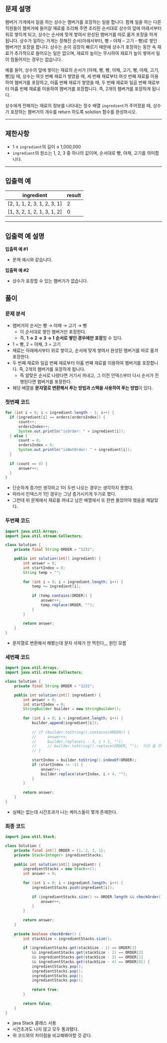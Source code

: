 ## **문제 설명**

햄버거 가게에서 일을 하는 상수는 햄버거를 포장하는 일을 합니다. 함께 일을 하는 다른 직원들이 햄버거에 들어갈 재료를 조리해 주면 조리된 순서대로 상수의 앞에 아래서부터 위로 쌓이게 되고, 상수는 순서에 맞게 쌓여서 완성된 햄버거를 따로 옮겨 포장을 하게 됩니다. 상수가 일하는 가게는 정해진 순서(아래서부터, 빵 – 야채 – 고기 - 빵)로 쌓인 햄버거만 포장을 합니다. 상수는 손이 굉장히 빠르기 때문에 상수가 포장하는 동안 속 재료가 추가적으로 들어오는 일은 없으며, 재료의 높이는 무시하여 재료가 높이 쌓여서 일이 힘들어지는 경우는 없습니다.

예를 들어, 상수의 앞에 쌓이는 재료의 순서가 [야채, 빵, 빵, 야채, 고기, 빵, 야채, 고기, 빵]일 때, 상수는 여섯 번째 재료가 쌓였을 때, 세 번째 재료부터 여섯 번째 재료를 이용하여 햄버거를 포장하고, 아홉 번째 재료가 쌓였을 때, 두 번째 재료와 일곱 번째 재료부터 아홉 번째 재료를 이용하여 햄버거를 포장합니다. 즉, 2개의 햄버거를 포장하게 됩니다.

상수에게 전해지는 재료의 정보를 나타내는 정수 배열 `ingredient`가 주어졌을 때, 상수가 포장하는 햄버거의 개수를 return 하도록 solution 함수를 완성하시오.

---

## 제한사항

- 1 ≤ `ingredient`의 길이 ≤ 1,000,000
- `ingredient`의 원소는 1, 2, 3 중 하나의 값이며, 순서대로 빵, 야채, 고기를 의미합니다.

---

## 입출력 예

| ingredient | result |
| --- | --- |
| [2, 1, 1, 2, 3, 1, 2, 3, 1] | 2 |
| [1, 3, 2, 1, 2, 1, 3, 1, 2] | 0 |

---

## 입출력 예 설명

**입출력 예 #1**

- 문제 예시와 같습니다.

**입출력 예 #2**

- 상수가 포장할 수 있는 햄버거가 없습니다.

## 풀이

### 문제 분석

- 햄버거의 순서는 빵 → 야채 → 고기 → 빵
    - 이 순서대로 쌓인 햄버거만 포장한다.
    - 즉, **1 → 2 → 3 → 1** **순서로 쌓인 경우에만 포장**할 수 있다.
- 1 = 빵, 2 = 야채, 3 = 고기
- 재료는 아래에서부터 위로 쌓이고, 순서에 맞게 쌓여서 완성된 햄버거를 따로 옮겨 포장한다.
- 두 번째 재료와 일곱 번째 재료부터 아홉 번째 재료를 이용하여 햄버거를 포장합니다. 즉, 2개의 햄버거를 포장하게 됩니다.
    - 즉 알맞은 순서로 나왔다면 거기서 꺼내고, 그 이전 인덱스부터 다시 순서가 진행된다면 햄버거를 포장한다.
- 해당 배열을 **문자열로 변환해서 푸는 방법과 스택을 사용하여 푸는 방법**이 있다.

### 첫번째 코드

```java
for (int i = 0; i < ingredient.length - 1; i++) {
  if (ingredient[i] == orders[ordersIndex]) {
      count++;
      ordersIndex++;
      System.out.println("isOrder: " + ingredient[i]);
  } else {
      count = 0;
      ordersIndex = 0;
      System.out.println("isNotOrder: " + ingredient[i]);
  }
  
  if (count == 4) {
      answer++;
  }
}
```

- 단순하게 증가만 생각하고 1이 두번 나오는 경우는 생각하지 못했다.
- 따라서 인덱스가 1인 경우는 그냥 증가시키게 두기로 했다.
- 그런데 위 문제에서 재료를 꺼내고 남은 배열에서 또 한번 돌았어야 했음을 깨달았다.

### 두번째 코드

```java
import java.util.Arrays;
import java.util.stream.Collectors;

class Solution {
    private final String ORDER = "1231";

    public int solution(int[] ingredient) {
        int answer = 0;
        int startIndex = 0;
        String temp = "";
        
        for (int i = 0; i < ingredient.length; i++) {
            temp += ingredient[i];
            
            if (temp.contains(ORDER)) {
                answer++;
                temp.replace(ORDER, "");
            }
        }
        
        return answer;
    }
}
```

- 문자열로 변환해서 해봤는데 문자 삭제가 안 먹힌다,,, 원인 모름

### 세번째 코드

```java
import java.util.Arrays;
import java.util.stream.Collectors;

class Solution {
    private final String ORDER = "1231";

    public int solution(int[] ingredient) {
        int answer = 0;
        int startIndex = 0;
        StringBuilder builder = new StringBuilder();
        
        for (int i = 0; i < ingredient.length; i++) {
            builder.append(ingredient[i]);
            
            // if (builder.toString().contains(ORDER)) {
            //     answer++;
            //     builder.replace(i - 3, i + 1, "");
            //     // builder.toString().replace(ORDER, "");  이건 잘 안되는 것 같다.
            // }
            
            startIndex = builder.toString().indexOf(ORDER);
            if (startIndex != -1) {
                answer++;
                builder.replace(startIndex, i + 4, "");
            }
        }
        
        return answer;
    }
}
```

- 실패는 없는데 시간초과가 나는 케이스들이 몇개 존재한다.

### 최종 코드

```java
import java.util.Stack;

class Solution {
    private final int[] ORDER = {1, 2, 3, 1};
    private Stack<Integer> ingredientStacks;
    
    public int solution(int[] ingredient) {
        ingredientStacks = new Stack<>();
        int answer = 0;
        
        for (int i = 0; i < ingredient.length; i++) {
            ingredientStacks.push(ingredient[i]);
            
            if (ingredientStacks.size() >= ORDER.length && checkOrder()) {
                answer++;
            }
        }
        
        return answer;
    }
    
    private boolean checkOrder() {
        int stackSize = ingredientStacks.size();
        
        if (ingredientStacks.get(stackSize - 1) == ORDER[3] 
            && ingredientStacks.get(stackSize - 2) == ORDER[2] 
            && ingredientStacks.get(stackSize - 3) == ORDER[1] 
            && ingredientStacks.get(stackSize - 4) == ORDER[0]) {
            ingredientStacks.pop();
            ingredientStacks.pop();
            ingredientStacks.pop();
            ingredientStacks.pop();
                    
            return true;
        }
        
        return false;
    }
}
```

- java Stack 클래스 사용
- 시간초과도 나지 않고 모두 통과됐다.
- 위 코드와의 차이점을 비교해봐야할 것 같다.